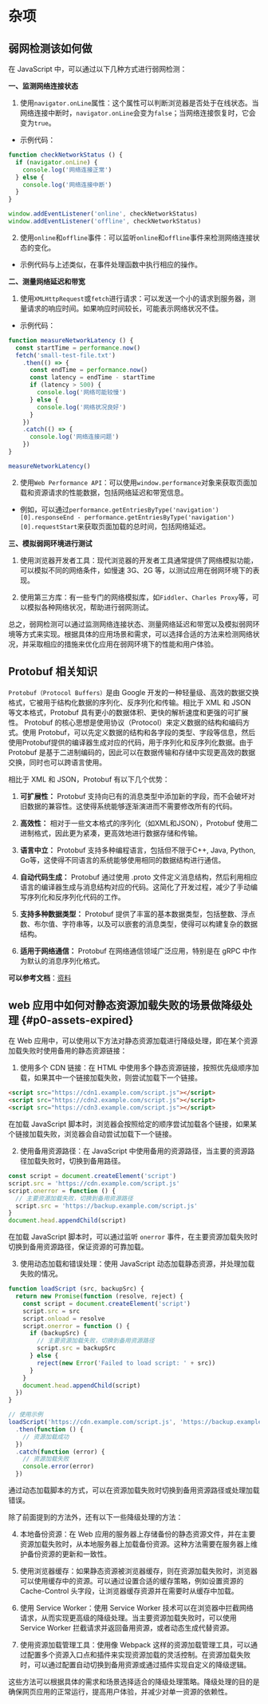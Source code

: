 # 杂项

## 弱网检测该如何做

在 JavaScript 中，可以通过以下几种方式进行弱网检测：

**一、监测网络连接状态**

1. 使用`navigator.onLine`属性：这个属性可以判断浏览器是否处于在线状态。当网络连接中断时，`navigator.onLine`会变为`false`；当网络连接恢复时，它会变为`true`。

* 示例代码：

```js
function checkNetworkStatus () {
  if (navigator.onLine) {
    console.log('网络连接正常')
  } else {
    console.log('网络连接中断')
  }
}

window.addEventListener('online', checkNetworkStatus)
window.addEventListener('offline', checkNetworkStatus)
```

2. 使用`online`和`offline`事件：可以监听`online`和`offline`事件来检测网络连接状态的变化。

* 示例代码与上述类似，在事件处理函数中执行相应的操作。

**二、测量网络延迟和带宽**

1. 使用`XMLHttpRequest`或`fetch`进行请求：可以发送一个小的请求到服务器，测量请求的响应时间。如果响应时间较长，可能表示网络状况不佳。

* 示例代码：

```js
function measureNetworkLatency () {
  const startTime = performance.now()
  fetch('small-test-file.txt')
    .then(() => {
      const endTime = performance.now()
      const latency = endTime - startTime
      if (latency > 500) {
        console.log('网络可能较慢')
      } else {
        console.log('网络状况良好')
      }
    })
    .catch(() => {
      console.log('网络连接问题')
    })
}

measureNetworkLatency()
```

2. 使用`Web Performance API`：可以使用`window.performance`对象来获取页面加载和资源请求的性能数据，包括网络延迟和带宽信息。

* 例如，可以通过`performance.getEntriesByType('navigation')[0].responseEnd - performance.getEntriesByType('navigation')[0].requestStart`来获取页面加载的总时间，包括网络延迟。

**三、模拟弱网环境进行测试**

1. 使用浏览器开发者工具：现代浏览器的开发者工具通常提供了网络模拟功能，可以模拟不同的网络条件，如慢速 3G、2G 等，以测试应用在弱网环境下的表现。

2. 使用第三方库：有一些专门的网络模拟库，如`Fiddler`、`Charles Proxy`等，可以模拟各种网络状况，帮助进行弱网测试。

总之，弱网检测可以通过监测网络连接状态、测量网络延迟和带宽以及模拟弱网环境等方式来实现。根据具体的应用场景和需求，可以选择合适的方法来检测网络状况，并采取相应的措施来优化应用在弱网环境下的性能和用户体验。

## Protobuf 相关知识

`Protobuf（Protocol Buffers）`是由 Google 开发的一种轻量级、高效的数据交换格式，它被用于结构化数据的序列化、反序列化和传输。相比于 XML 和 JSON 等文本格式，Protobuf 具有更小的数据体积、更快的解析速度和更强的可扩展性。
Protobuf 的核心思想是使用协议（Protocol）来定义数据的结构和编码方式。使用 Protobuf，可以先定义数据的结构和各字段的类型、字段等信息，然后使用Protobuf提供的编译器生成对应的代码，用于序列化和反序列化数据。由于 Protobuf 是基于二进制编码的，因此可以在数据传输和存储中实现更高效的数据交换，同时也可以跨语言使用。

相比于 XML 和 JSON，Protobuf 有以下几个优势：

1. **可扩展性：** Protobuf 支持向已有的消息类型中添加新的字段，而不会破坏对旧数据的兼容性。这使得系统能够逐渐演进而不需要修改所有的代码。

2. **高效性：** 相对于一些文本格式的序列化（如XML和JSON），Protobuf 使用二进制格式，因此更为紧凑，更高效地进行数据存储和传输。

3. **语言中立：** Protobuf 支持多种编程语言，包括但不限于C++, Java, Python, Go等，这使得不同语言的系统能够使用相同的数据结构进行通信。

4. **自动代码生成：** Protobuf 通过使用 .proto 文件定义消息结构，然后利用相应语言的编译器生成与消息结构对应的代码。这简化了开发过程，减少了手动编写序列化和反序列化代码的工作。

5. **支持多种数据类型：** Protobuf 提供了丰富的基本数据类型，包括整数、浮点数、布尔值、字符串等，以及可以嵌套的消息类型，使得可以构建复杂的数据结构。

6. **适用于网络通信：** Protobuf 在网络通信领域广泛应用，特别是在 gRPC 中作为默认的消息序列化格式。

**可以参考文档**：[资料](https://zhuanlan.zhihu.com/p/141415216)

## web 应用中如何对静态资源加载失败的场景做降级处理 {#p0-assets-expired}

在 Web 应用中，可以使用以下方法对静态资源加载进行降级处理，即在某个资源加载失败时使用备用的静态资源链接：

1. 使用多个 CDN 链接：在 HTML 中使用多个静态资源链接，按照优先级顺序加载，如果其中一个链接加载失败，则尝试加载下一个链接。

```html
<script src="https://cdn1.example.com/script.js"></script>
<script src="https://cdn2.example.com/script.js"></script>
<script src="https://cdn3.example.com/script.js"></script>
```

在加载 JavaScript 脚本时，浏览器会按照给定的顺序尝试加载各个链接，如果某个链接加载失败，浏览器会自动尝试加载下一个链接。

2. 使用备用资源路径：在 JavaScript 中使用备用的资源路径，当主要的资源路径加载失败时，切换到备用路径。

```js
const script = document.createElement('script')
script.src = 'https://cdn.example.com/script.js'
script.onerror = function () {
  // 主要资源加载失败，切换到备用资源路径
  script.src = 'https://backup.example.com/script.js'
}
document.head.appendChild(script)
```

在加载 JavaScript 脚本时，可以通过监听 `onerror` 事件，在主要资源加载失败时切换到备用资源路径，保证资源的可靠加载。

3. 使用动态加载和错误处理：使用 JavaScript 动态加载静态资源，并处理加载失败的情况。

```js
function loadScript (src, backupSrc) {
  return new Promise(function (resolve, reject) {
    const script = document.createElement('script')
    script.src = src
    script.onload = resolve
    script.onerror = function () {
      if (backupSrc) {
        // 主要资源加载失败，切换到备用资源路径
        script.src = backupSrc
      } else {
        reject(new Error('Failed to load script: ' + src))
      }
    }
    document.head.appendChild(script)
  })
}

// 使用示例
loadScript('https://cdn.example.com/script.js', 'https://backup.example.com/script.js')
  .then(function () {
    // 资源加载成功
  })
  .catch(function (error) {
    // 资源加载失败
    console.error(error)
  })
```

通过动态加载脚本的方式，可以在资源加载失败时切换到备用资源路径或处理加载错误。

除了前面提到的方法外，还有以下一些降级处理的方法：

4. 本地备份资源：在 Web 应用的服务器上存储备份的静态资源文件，并在主要资源加载失败时，从本地服务器上加载备份资源。这种方法需要在服务器上维护备份资源的更新和一致性。

5. 使用浏览器缓存：如果静态资源被浏览器缓存，则在资源加载失败时，浏览器可以使用缓存中的资源。可以通过设置合适的缓存策略，例如设置资源的 Cache-Control 头字段，让浏览器缓存资源并在需要时从缓存中加载。

6. 使用 Service Worker：使用 Service Worker 技术可以在浏览器中拦截网络请求，从而实现更高级的降级处理。当主要资源加载失败时，可以使用 Service Worker 拦截请求并返回备用资源，或者动态生成代替资源。

7. 使用资源加载管理工具：使用像 Webpack 这样的资源加载管理工具，可以通过配置多个资源入口点和插件来实现资源加载的灵活控制。在资源加载失败时，可以通过配置自动切换到备用资源或通过插件实现自定义的降级逻辑。

这些方法可以根据具体的需求和场景选择适合的降级处理策略。降级处理的目的是确保网页应用的正常运行，提高用户体验，并减少对单一资源的依赖性。
